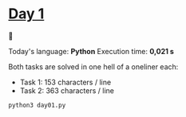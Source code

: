 # [Day 1](https://adventofcode.com/2023/day/1) 
:gift:

Today's language: **Python**
Execution time: **0,021 s**

Both tasks are solved in one hell of a oneliner each:

- Task 1: 153 characters / line
- Task 2: 363 characters / line


```shell
python3 day01.py
```
<!-- one-liners -->
